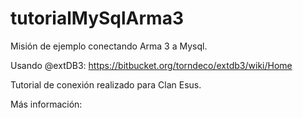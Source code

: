 # tutorialMySqlArma3
Misión de ejemplo conectando Arma 3 a Mysql.

Usando @extDB3:
https://bitbucket.org/torndeco/extdb3/wiki/Home

Tutorial de conexión realizado para Clan Esus. 

Más información:



